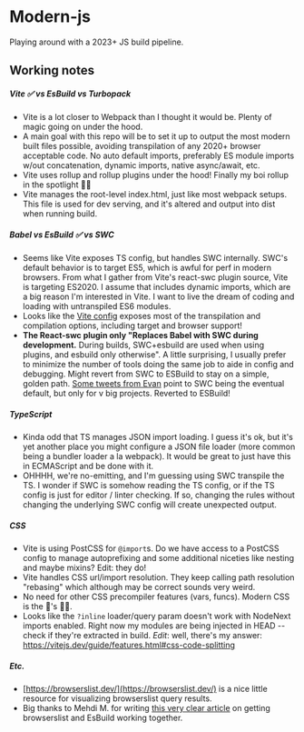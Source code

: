 # Modern-js

Playing around with a 2023+ JS build pipeline.

## Working notes

##### Vite ✅ vs EsBuild vs Turbopack

- Vite is a lot closer to Webpack than I thought it would be. Plenty of magic going on under the hood.
- A main goal with this repo will be to set it up to output the most modern built files possible, avoiding transpilation of any 2020+ browser acceptable code. No auto default imports, preferably ES module imports w/out concatenation, dynamic imports, native async/await, etc.
- Vite uses rollup and rollup plugins under the hood! Finally my boi rollup in the spotlight 🙌🏼
- Vite manages the root-level index.html, just like most webpack setups. This file is used for dev serving, and it's altered and output into dist when running build.

##### Babel vs EsBuild ✅ vs SWC

- Seems like Vite exposes TS config, but handles SWC internally. SWC's default behavior is to target ES5, which is awful for perf in modern browsers. From what I gather from Vite's react-swc plugin source, Vite is targeting ES2020. I assume that includes dynamic imports, which are a big reason I'm interested in Vite. I want to live the dream of coding and loading with untranspiled ES6 modules.
- Looks like the [Vite config](https://vitejs.dev/config/build-options.html) exposes most of the transpilation and compilation options, including target and browser support!
- **The React-swc plugin only "Replaces Babel with SWC during development.** During builds, SWC+esbuild are used when using plugins, and esbuild only otherwise". A little surprising, I usually prefer to minimize the number of tools doing the same job to aide in config and debugging. Might revert from SWC to ESBuild to stay on a simple, golden path. [Some tweets from Evan](https://twitter.com/youyuxi/status/1586042491739860993) point to SWC being the eventual default, but only for v big projects. Reverted to ESBuild!

##### TypeScript

- Kinda odd that TS manages JSON import loading. I guess it's ok, but it's yet another place you might configure a JSON file loader (more common being a bundler loader a la webpack). It would be great to just have this in ECMAScript and be done with it.
- OHHHH, we're no-emitting, and I'm guessing using SWC transpile the TS. I wonder if SWC is somehow reading the TS config, or if the TS config is just for editor / linter checking. If so, changing the rules without changing the underlying SWC config will create unexpected output.

##### CSS

- Vite is using PostCSS for `@import`s. Do we have access to a PostCSS config to manage autoprefixing and some additional niceties like nesting and maybe mixins? Edit: they do!
- Vite handles CSS url/import resolution. They keep calling path resolution "rebasing" which although may be correct sounds very weird.
- No need for other CSS precompiler features (vars, funcs). Modern CSS is the 🐝's 🦵🏼.
- Looks like the `?inline` loader/query param doesn't work with NodeNext imports enabled. Right now my modules are being injected in HEAD -- check if they're extracted in build. _Edit_: well, there's my answer: https://vitejs.dev/guide/features.html#css-code-splitting

##### Etc.

- [https://browserslist.dev/](https://browserslist.dev/) is a nice little resource for visualizing browserslist query results.
- Big thanks to Mehdi M. for writing [this very clear article](https://dev.to/meduzen/when-vite-ignores-your-browserslist-configuration-3hoe) on getting browserslist and EsBuild working together.

